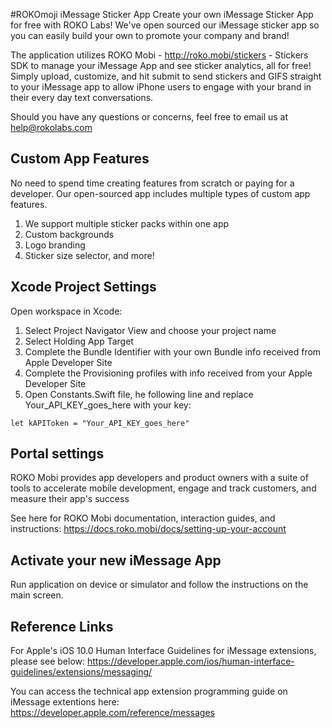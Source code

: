 #ROKOmoji iMessage Sticker App
Create your own iMessage Sticker App for free with ROKO Labs! We've open sourced our iMessage sticker app so you can easily build your own to promote your company and brand!

The application utilizes ROKO Mobi - http://roko.mobi/stickers - Stickers SDK to manage your iMessage App and see sticker analytics, all for free! Simply upload, customize, and hit submit to send stickers and GIFS straight to your iMessage app to allow iPhone users to engage with your brand in their every day text conversations.

Should you have any questions or concerns, feel free to email us at help@rokolabs.com

## Custom App Features
No need to spend time creating features from scratch or paying for a developer. Our open-sourced app includes multiple types of custom app features.
1. We support multiple sticker packs within one app
2. Custom backgrounds
3. Logo branding
4. Sticker size selector, and more!

## Xcode Project Settings
Open workspace in Xcode:

1. Select Project Navigator View and choose your project name
2. Select Holding App Target
3. Complete the Bundle Identifier with your own Bundle info received from Apple Developer Site
4. Complete the Provisioning profiles with info received from your Apple Developer Site
5. Open Constants.Swift file, he following line and replace Your_API_KEY_goes_here with your key:
```
let kAPIToken = "Your_API_KEY_goes_here"
```

## Portal settings
ROKO Mobi provides app developers and product owners with a suite of tools to accelerate mobile development, engage and track customers, and measure their app's success

See here for ROKO Mobi documentation, interaction guides, and instructions:
https://docs.roko.mobi/docs/setting-up-your-account

## Activate your new iMessage App
Run application on device or simulator and follow the instructions on the main screen.

## Reference Links
For Apple's iOS 10.0 Human Interface Guidelines for iMessage extensions, please see below:
https://developer.apple.com/ios/human-interface-guidelines/extensions/messaging/

You can access the technical app extension programming guide on iMessage extentions here:
https://developer.apple.com/reference/messages
